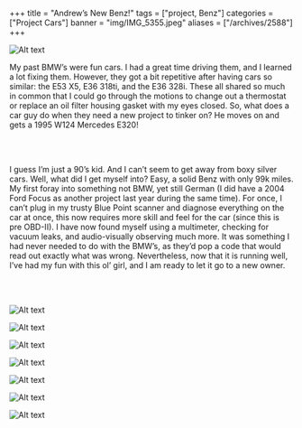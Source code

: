 +++
title = "Andrew’s New Benz!"
tags = ["project, Benz"]
categories = ["Project Cars"]
banner = "img/IMG_5355.jpeg"
aliases = ["/archives/2588"]
+++

![Alt text](https://e39source.com/wp-content/uploads/2015/12/IMG_5355.jpg)

My past BMW’s were fun cars.  I had a great time driving them, and I learned a lot fixing them.  However, they got a bit repetitive after having cars so similar: the E53 X5, E36 318ti, and the E36 328i.  These all shared so much in common that I could go through the motions to change out a thermostat or replace an oil filter housing gasket with my eyes closed.  So, what does a car guy do when they need a new project to tinker on? He moves on and gets a 1995 W124 Mercedes E320!

&nbsp;<br/><br/>

I guess I’m just a 90’s kid.  And I can’t seem to get away from boxy silver cars.  Well, what did I get myself into?  Easy, a solid Benz with only 99k miles.  My first foray into something not BMW, yet still German (I did have a 2004 Ford Focus as another project last year during the same time).  For once, I can’t plug in my trusty Blue Point scanner and diagnose everything on the car at once, this now requires more skill and feel for the car (since this is pre OBD-II).  I have now found myself using a multimeter, checking for vacuum leaks, and audio-visually observing much more.  It was something I had never needed to do with the BMW’s, as they’d pop a code that would read out exactly what was wrong.  Nevertheless, now that it is running well, I’ve had my fun with this ol’ girl, and I am ready to let it go to a new owner.

&nbsp;<br/><br/>

![Alt text](https://e39source.com/wp-content/uploads/2016/01/IMG_5357.jpg)

![Alt text](https://e39source.com/wp-content/uploads/2016/01/IMG_5370.jpg)

![Alt text](https://e39source.com/wp-content/uploads/2016/01/IMG_5363.jpg)

![Alt text](https://e39source.com/wp-content/uploads/2016/01/IMG_5366.jpg)

![Alt text](https://e39source.com/wp-content/uploads/2016/01/IMG_5365.jpg)

![Alt text](https://e39source.com/wp-content/uploads/2016/01/IMG_5364.jpg)

![Alt text](https://e39source.com/wp-content/uploads/2016/01/IMG_5367.jpg)

&nbsp;<br/><br/>